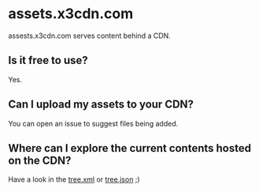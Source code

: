 # assets.x3cdn.com
assests.x3cdn.com serves content behind a CDN.

## Is it free to use?
Yes.

## Can I upload my assets to your CDN?
You can open an issue to suggest files being added.

## Where can I explore the current contents hosted on the CDN?
Have a look in the [tree.xml](https://github.com/joestrhq/assets.x3cdn.com/blob/main/tree.xml) or [tree.json](https://github.com/joestrhq/assets.x3cdn.com/blob/main/tree.json) ;)

